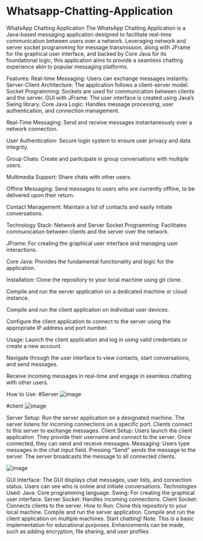 # Whatsapp-Chatting-Application
WhatsApp Chatting Application
The WhatsApp Chatting Application is a Java-based messaging application designed to facilitate real-time communication between users over a network. Leveraging network and server socket programming for message transmission, along with JFrame for the graphical user interface, and backed by Core Java for its foundational logic, this application aims to provide a seamless chatting experience akin to popular messaging platforms.

Features:
Real-time Messaging: Users can exchange messages instantly.
Server-Client Architecture: The application follows a client-server model.
Socket Programming: Sockets are used for communication between clients and the server.
GUI with JFrame: The user interface is created using Java’s Swing library.
Core Java Logic: Handles message processing, user authentication, and connection management.

Real-Time Messaging: Send and receive messages instantaneously over a network connection.

User Authentication: Secure login system to ensure user privacy and data integrity.

Group Chats: Create and participate in group conversations with multiple users.

Multimedia Support: Share chats with other users.

Offline Messaging: Send messages to users who are currently offline, to be delivered upon their return.

Contact Management: Maintain a list of contacts and easily initiate conversations.

Technology Stack:
Network and Server Socket Programming: Facilitates communication between clients and the server over the network.

JFrame: For creating the graphical user interface and managing user interactions.

Core Java: Provides the fundamental functionality and logic for the application.

Installation:
Clone the repository to your local machine using git clone.

Compile and run the server application on a dedicated machine or cloud instance.

Compile and run the client application on individual user devices.

Configure the client application to connect to the server using the appropriate IP address and port number.

Usage:
Launch the client application and log in using valid credentials or create a new account.

Navigate through the user interface to view contacts, start conversations, and send messages.

Receive incoming messages in real-time and engage in seamless chatting with other users.

How to Use:
#Server
![image](https://github.com/itzrahul2002/Whatsapp-Chatting-Application/assets/119419147/0a4b6901-5da9-4f81-911f-453872fff65b)

#client
![image](https://github.com/itzrahul2002/Whatsapp-Chatting-Application/assets/119419147/89d50448-5b68-478f-8376-04682e256510)

Server Setup:
Run the server application on a designated machine.
The server listens for incoming connections on a specific port.
Clients connect to this server to exchange messages.
Client Setup:
Users launch the client application.
They provide their username and connect to the server.
Once connected, they can send and receive messages.
Messaging:
Users type messages in the chat input field.
Pressing “Send” sends the message to the server.
The server broadcasts the message to all connected clients.

![image](https://github.com/itzrahul2002/Whatsapp-Chatting-Application/assets/119419147/98fda9ed-0583-44c4-a181-e31515958381)


GUI Interface:
The GUI displays chat messages, user lists, and connection status.
Users can see who is online and initiate conversations.
Technologies Used:
Java: Core programming language.
Swing: For creating the graphical user interface.
Server Socket: Handles incoming connections.
Client Socket: Connects clients to the server.
How to Run:
Clone this repository to your local machine.
Compile and run the server application.
Compile and run the client application on multiple machines.
Start chatting!
Note:
This is a basic implementation for educational purposes.
Enhancements can be made, such as adding encryption, file sharing, and user profiles

